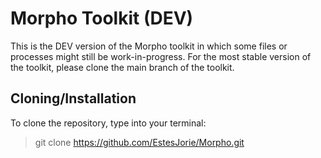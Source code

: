 # Morpho Toolkit (DEV)

This is the DEV version of the Morpho toolkit in which some files or processes might still be work-in-progress. For the most stable version of the toolkit, please clone the main branch of the toolkit.

## Cloning/Installation 

To clone the repository, type into your terminal:

> git clone https://github.com/EstesJorie/Morpho.git
